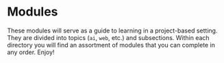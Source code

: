 # Modules

These modules will serve as a guide to learning in a project-based setting. They are divided into topics (`ai`, `web`, etc.) and subsections. Within each directory you will find an assortment of modules that you can complete in any order. Enjoy!
